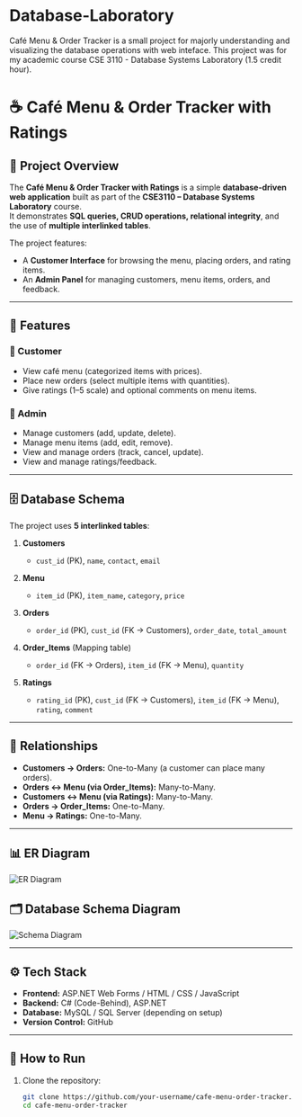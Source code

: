 # Database-Laboratory
Café Menu &amp; Order Tracker is a small project for majorly understanding and visualizing the database operations with web inteface. This project was for my academic course CSE 3110 - Database Systems Laboratory (1.5 credit hour).



# ☕ Café Menu & Order Tracker with Ratings

## 📌 Project Overview
The **Café Menu & Order Tracker with Ratings** is a simple **database-driven web application** built as part of the **CSE3110 – Database Systems Laboratory** course.  
It demonstrates **SQL queries, CRUD operations, relational integrity**, and the use of **multiple interlinked tables**.  

The project features:
- A **Customer Interface** for browsing the menu, placing orders, and rating items.  
- An **Admin Panel** for managing customers, menu items, orders, and feedback.  

---

## 🎯 Features
### 👤 Customer
- View café menu (categorized items with prices).  
- Place new orders (select multiple items with quantities).  
- Give ratings (1–5 scale) and optional comments on menu items.  

### 🔧 Admin
- Manage customers (add, update, delete).  
- Manage menu items (add, edit, remove).  
- View and manage orders (track, cancel, update).  
- View and manage ratings/feedback.  

---

## 🗄️ Database Schema
The project uses **5 interlinked tables**:

1. **Customers**  
   - `cust_id` (PK), `name`, `contact`, `email`

2. **Menu**  
   - `item_id` (PK), `item_name`, `category`, `price`

3. **Orders**  
   - `order_id` (PK), `cust_id` (FK → Customers), `order_date`, `total_amount`

4. **Order_Items** (Mapping table)  
   - `order_id` (FK → Orders), `item_id` (FK → Menu), `quantity`

5. **Ratings**  
   - `rating_id` (PK), `cust_id` (FK → Customers), `item_id` (FK → Menu), `rating`, `comment`

---

## 🔗 Relationships
- **Customers → Orders:** One-to-Many (a customer can place many orders).  
- **Orders ↔ Menu (via Order_Items):** Many-to-Many.  
- **Customers ↔ Menu (via Ratings):** Many-to-Many.  
- **Orders → Order_Items:** One-to-Many.  
- **Menu → Ratings:** One-to-Many.  

---

## 📊 ER Diagram
![ER Diagram](docs/ER_Diagram_Cafe.png)

## 🗂️ Database Schema Diagram
![Schema Diagram](docs/Schema_Diagram_Cafe.png)

---

## ⚙️ Tech Stack
- **Frontend:** ASP.NET Web Forms / HTML / CSS / JavaScript  
- **Backend:** C# (Code-Behind), ASP.NET  
- **Database:** MySQL / SQL Server (depending on setup)  
- **Version Control:** GitHub  

---

## 🚀 How to Run
1. Clone the repository:
   ```bash
   git clone https://github.com/your-username/cafe-menu-order-tracker.git
   cd cafe-menu-order-tracker
